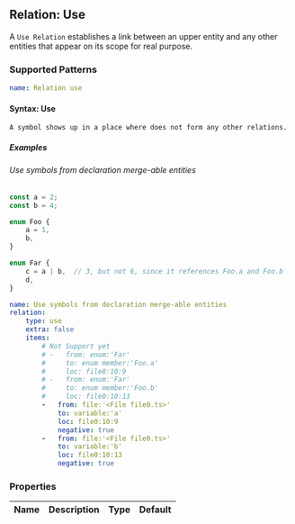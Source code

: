 ## Relation: Use

A `Use Relation` establishes a link between an upper entity and any other entities that appear on its scope for real
purpose.

### Supported Patterns

```yaml
name: Relation use
```

#### Syntax: Use

```text
A symbol shows up in a place where does not form any other relations.
```

##### Examples

###### Use symbols from declaration merge-able entities

```ts
const a = 2;
const b = 4;

enum Foo {
    a = 1,
    b,
}

enum Far {
    c = a | b,  // 3, but not 6, since it references Foo.a and Foo.b
    d,
}
```

```yaml
name: Use symbols from declaration merge-able entities
relation:
    type: use
    extra: false
    items:
        # Not Support yet
        # -   from: enum:'Far'
        #     to: enum member:'Foo.a'
        #     loc: file0:10:9
        # -   from: enum:'Far'
        #     to: enum member:'Foo.b'
        #     loc: file0:10:13
        -   from: file:'<File file0.ts>'
            to: variable:'a'
            loc: file0:10:9
            negative: true
        -   from: file:'<File file0.ts>'
            to: variable:'b'
            loc: file0:10:13
            negative: true
```

### Properties

| Name | Description | Type | Default |
|------|-------------|:----:|:-------:|
